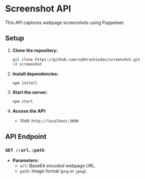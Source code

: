 # Screenshot API

This API captures webpage screenshots using Puppeteer.

## Setup

1. **Clone the repository:**
   ```bash
   git clone https://github.com/subhrashisdas/screenshot.git
   cd screenshot
   ```

2. **Install dependencies:**
   ```bash
   npm install
   ```

3. **Start the server:**
   ```bash
   npm start
   ```

4. **Access the API:**
   - Visit: `http://localhost:3000`

## API Endpoint

### `GET /:url.:path`

- **Parameters:**
  - `url`: Base64 encoded webpage URL.
  - `path`: Image format (`png` or `jpeg`).
